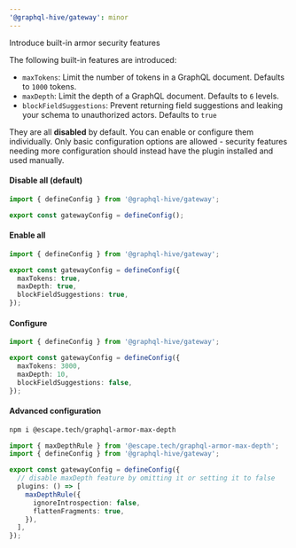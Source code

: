 ```yaml
---
'@graphql-hive/gateway': minor
---
```


Introduce built-in armor security features

The following built-in features are introduced:

- `maxTokens`: Limit the number of tokens in a GraphQL document.
  Defaults to `1000` tokens.
- `maxDepth`: Limit the depth of a GraphQL document.
  Defaults to `6` levels.
- `blockFieldSuggestions`: Prevent returning field suggestions and leaking your schema to unauthorized actors.
  Defaults to `true`

They are all **disabled** by default. You can enable or configure them individually. Only basic configuration options are allowed - security features needing more configuration should instead have the plugin installed and used manually.

#### Disable all (default)

```ts
import { defineConfig } from '@graphql-hive/gateway';

export const gatewayConfig = defineConfig();
```

#### Enable all

```ts
import { defineConfig } from '@graphql-hive/gateway';

export const gatewayConfig = defineConfig({
  maxTokens: true,
  maxDepth: true,
  blockFieldSuggestions: true,
});
```

#### Configure

```ts
import { defineConfig } from '@graphql-hive/gateway';

export const gatewayConfig = defineConfig({
  maxTokens: 3000,
  maxDepth: 10,
  blockFieldSuggestions: false,
});
```

#### Advanced configuration

```sh
npm i @escape.tech/graphql-armor-max-depth
```

```ts
import { maxDepthRule } from '@escape.tech/graphql-armor-max-depth';
import { defineConfig } from '@graphql-hive/gateway';

export const gatewayConfig = defineConfig({
  // disable maxDepth feature by omitting it or setting it to false
  plugins: () => [
    maxDepthRule({
      ignoreIntrospection: false,
      flattenFragments: true,
    }),
  ],
});

```